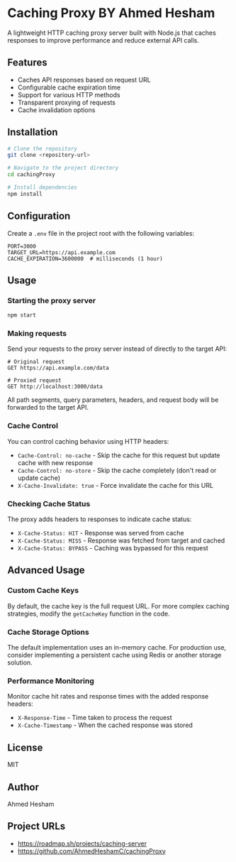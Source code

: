 # Caching Proxy BY Ahmed Hesham

A lightweight HTTP caching proxy server built with Node.js that caches responses to improve performance and reduce external API calls.

## Features

- Caches API responses based on request URL
- Configurable cache expiration time
- Support for various HTTP methods
- Transparent proxying of requests
- Cache invalidation options

## Installation

```bash
# Clone the repository
git clone <repository-url>

# Navigate to the project directory
cd cachingProxy

# Install dependencies
npm install
```

## Configuration

Create a `.env` file in the project root with the following variables:

```
PORT=3000
TARGET_URL=https://api.example.com
CACHE_EXPIRATION=3600000  # milliseconds (1 hour)
```

## Usage

### Starting the proxy server

```bash
npm start
```

### Making requests

Send your requests to the proxy server instead of directly to the target API:

```
# Original request
GET https://api.example.com/data

# Proxied request
GET http://localhost:3000/data
```

All path segments, query parameters, headers, and request body will be forwarded to the target API.

### Cache Control

You can control caching behavior using HTTP headers:

- `Cache-Control: no-cache` - Skip the cache for this request but update cache with new response
- `Cache-Control: no-store` - Skip the cache completely (don't read or update cache)
- `X-Cache-Invalidate: true` - Force invalidate the cache for this URL

### Checking Cache Status

The proxy adds headers to responses to indicate cache status:

- `X-Cache-Status: HIT` - Response was served from cache
- `X-Cache-Status: MISS` - Response was fetched from target and cached
- `X-Cache-Status: BYPASS` - Caching was bypassed for this request

## Advanced Usage

### Custom Cache Keys

By default, the cache key is the full request URL. For more complex caching strategies, modify the `getCacheKey` function in the code.

### Cache Storage Options

The default implementation uses an in-memory cache. For production use, consider implementing a persistent cache using Redis or another storage solution.

### Performance Monitoring

Monitor cache hit rates and response times with the added response headers:

- `X-Response-Time` - Time taken to process the request
- `X-Cache-Timestamp` - When the cached response was stored

## License

MIT

## Author
Ahmed Hesham

## Project URLs
- https://roadmap.sh/projects/caching-server
- https://github.com/AhmedHeshamC/cachingProxy